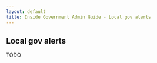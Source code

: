 ```yaml
---
layout: default
title: Inside Government Admin Guide - Local gov alerts
---
```


## Local gov alerts

TODO